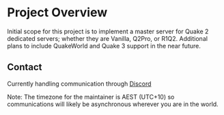# Project Overview

Initial scope for this project is to implement a master server for Quake 2 dedicated servers; whether they are Vanilla, Q2Pro, or R1Q2.
Additional plans to include QuakeWorld and Quake 3 support in the near future.

## Contact

Currently handling communication through [Discord](https://discord.gg/g5csDkR)

Note: The timezone for the maintainer is AEST (UTC+10) so communications will likely be asynchronous wherever you are in the world.
